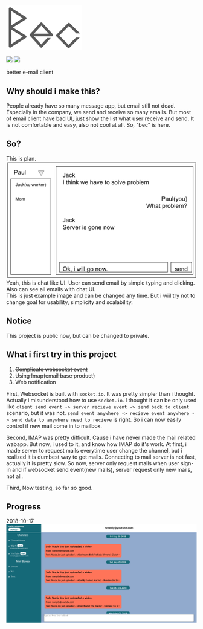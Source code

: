 <img src="./readme-image/logo.png" width="200" height="auto" />

![](https://img.shields.io/badge/frontend-react-blue.svg)
![](https://img.shields.io/badge/backend-node.js-green.svg)

better e-mail client

## Why should i make this?

People already have so many message app, but email still not dead. Espacially in the company, we send and receive so many emails. But most of email client have bad UI, just show the list what user receive and send. It is not comfortable and easy, also not cool at all. So, "bec" is here.

## So?

This is plan.  
![example](./readme-image/example.png)  
Yeah, this is chat like UI. User can send email by simple typing and clicking. Also can see all emails with chat UI.  
This is just example image and can be changed any time. But i wiil try not to change goal for usability, simplicity and scalability.  

## Notice

This project is public now, but can be changed to private.  

## What i first try in this project

1. ~~Complicate websocket event~~
2. ~~Using Imap(email base product)~~
3. Web notification

First, Websocket is built with `socket.io`. It was pretty simpler than i thought. Actually i misunderstood how to use `socket.io`. I thought it can be only used like `client send event -> server recieve event -> send back to client` scenario, but it was not. `send event anywhere -> recieve event anywhere -> send data to anywhere need to recieve` is right. So i can now easily control if new mail come in to mailbox.  

Second, IMAP was pretty difficult. Cause i have never made the mail related wabapp. But now, i used to it, and know how IMAP do it's work. At first, i made server to request mails everytime user change the channel, but i realized it is dumbest way to get mails. Connecting to mail server is not fast, actually it is pretty slow. So now, server only request mails when user sign-in and if websocket send event(new mails), server request only new mails, not all.  

Third, Now testing, so far so good.  

## Progress

2018-10-17  
![](./readme-image/2018-10-17.png)  